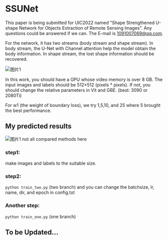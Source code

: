 # SSUNet
This paper is being submitted for UIC2022 named "Shape Strengthened U-shape Network for Objects Extraction of Remote Sensing Images". Any questions could be answered if we can. The E-mail is 1091007069@qq.com.

For the network, it has two streams (body stream and shape stream). In body stream, the U-Net with Channel attention help the model obtain the body information. In shape stream, the lost shape information should be recovered.

![图片1](https://user-images.githubusercontent.com/80099298/188646595-e7ec80be-d908-48e9-be6b-4320287327c4.png)


In this work, you should have a GPU whose video memory is over 8 GB. The input images and labels should be 512×512 (pixels * pixels). If not, you should change the relative parameters in Vit and GBE. (best: 3090 or 2080Ti)

For w1 (the weight of boundary loss), we try 1,5,10, and 25 where 5 brought the best performance.

## My predicted results
![图片1](https://user-images.githubusercontent.com/80099298/225638254-a6c18d08-abbb-41ab-b937-b8021f345957.png)
not all compared methods here

### step1:
make images and labels to the suitable size.

### step2:
`python train_two.py` (two branch)
and you can change the batchsize, lr, name, dir, and epoch in config.txt

### Another  step:
`python train_one.py`  (one branch)


## To be Updated...

